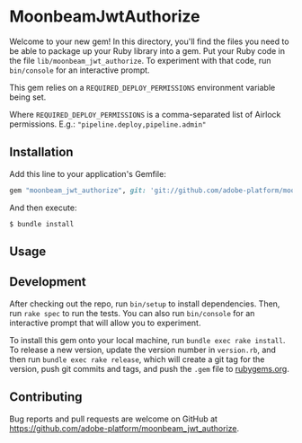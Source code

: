 # MoonbeamJwtAuthorize

Welcome to your new gem! In this directory, you'll find the files you need to be able to package up your Ruby library into a gem. Put your Ruby code in the file `lib/moonbeam_jwt_authorize`. To experiment with that code, run `bin/console` for an interactive prompt.

This gem relies on a `REQUIRED_DEPLOY_PERMISSIONS` environment variable being set.

Where `REQUIRED_DEPLOY_PERMISSIONS` is a comma-separated list of Airlock permissions.  E.g.:
`"pipeline.deploy,pipeline.admin"`

## Installation

Add this line to your application's Gemfile:

```ruby
gem "moonbeam_jwt_authorize", git: 'git://github.com/adobe-platform/moonbeam-jwt-authorize.git'
```

And then execute:

    $ bundle install

## Usage



## Development

After checking out the repo, run `bin/setup` to install dependencies. Then, run `rake spec` to run the tests. You can also run `bin/console` for an interactive prompt that will allow you to experiment.

To install this gem onto your local machine, run `bundle exec rake install`. To release a new version, update the version number in `version.rb`, and then run `bundle exec rake release`, which will create a git tag for the version, push git commits and tags, and push the `.gem` file to [rubygems.org](https://rubygems.org).

## Contributing

Bug reports and pull requests are welcome on GitHub at https://github.com/adobe-platform/moonbeam_jwt_authorize.

